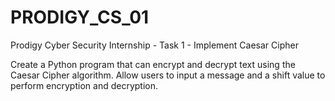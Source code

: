 # PRODIGY_CS_01


Prodigy Cyber Security Internship - Task 1 - Implement Caesar Cipher

Create a Python program that can encrypt and decrypt text using the Caesar Cipher algorithm. Allow users to input a message and a shift value to perform encryption and decryption.
